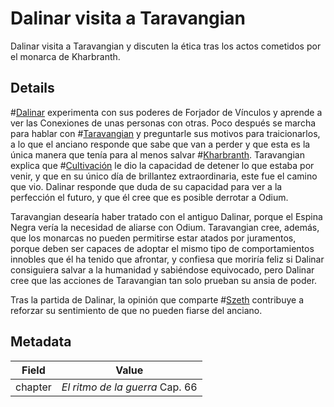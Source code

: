 # Dalinar visita a Taravangian
Dalinar visita a Taravangian y discuten la ética tras los actos cometidos por el monarca de Kharbranth.

## Details
#[Dalinar](characters/dalinar) experimenta con sus poderes de Forjador de Vínculos y aprende a ver las Conexiones de unas personas con otras. Poco después se marcha para hablar con #[Taravangian](characters/taravangian) y preguntarle sus motivos para traicionarlos, a lo que el anciano responde que sabe que van a perder y que esta es la única manera que tenía para al menos salvar #[Kharbranth](locations/kharbranth). Taravangian explica que #[Cultivación](characters/cultivation) le dio la capacidad de detener lo que estaba por venir, y que en su único día de brillantez extraordinaria, este fue el camino que vio. Dalinar responde que duda de su capacidad para ver a la perfección el futuro, y que él cree que es posible derrotar a Odium. 

Taravangian desearía haber tratado con el antiguo Dalinar, porque el Espina Negra vería la necesidad de aliarse con Odium. Taravangian cree, además, que los monarcas no pueden permitirse estar atados por juramentos, porque deben ser capaces de adoptar el mismo tipo de comportamientos innobles que él ha tenido que afrontar, y confiesa que moriría feliz si Dalinar consiguiera salvar a la humanidad y sabiéndose equivocado, pero Dalinar cree que las acciones de Taravangian tan solo prueban su ansia de poder. 

Tras la partida de Dalinar, la opinión que comparte #[Szeth](characters/szeth) contribuye a reforzar su sentimiento de que no pueden fiarse del anciano.

## Metadata
| Field | Value |
| ----- | ----- |
| chapter | *El ritmo de la guerra* Cap. 66|
